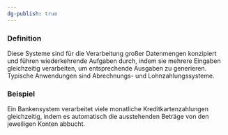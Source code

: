 ```yaml
---
dg-publish: true
---
```


### Definition
Diese Systeme sind für die Verarbeitung großer Datenmengen konzipiert und führen wiederkehrende Aufgaben durch, indem sie mehrere Eingaben gleichzeitig verarbeiten, um entsprechende Ausgaben zu generieren. Typische Anwendungen sind Abrechnungs- und Lohnzahlungssysteme.

### Beispiel
Ein Bankensystem verarbeitet viele monatliche Kreditkartenzahlungen gleichzeitig, indem es automatisch die ausstehenden Beträge von den jeweiligen Konten abbucht.